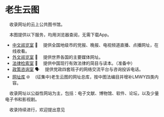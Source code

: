 老生云图
========

　收录网址的云上公共图书馆。

　本图提供以下服务，均用浏览器查阅，无需下载App。 

+	[中文阅览室](https://Laosheng.top/fly) 📰	　提供全国地级市的党报、晚报、电视频道直播、点播网址，在线收看。
+	[外文阅览室](../fly/yidaiyilu.html) 📜	　提供世界各国的主要媒体网址。
+	[法律检索室](https://Laosheng.top/falv) 📑	　提供中国现行有效法律的简目与读本。（准备中）
+	[政策咨询室](https://Laosheng.top/fuwu) 🗣️	　提供党政四套班子的网络交流平台与咨询投诉电话。
+	[网址库](/yun/) 🌐	　(征集中)老生云图的网址总库，按中图法编目并增补LMWY四类内容。

　收录网址以公益性网站为主，包括：电子文献、博物馆、软件、论坛，以及少量电子书和影视剧。

　收录持续进行，欢迎提出意见


